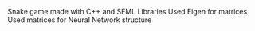 Snake game made with C++ and SFML Libraries
Used Eigen for matrices
Used matrices for Neural Network structure
